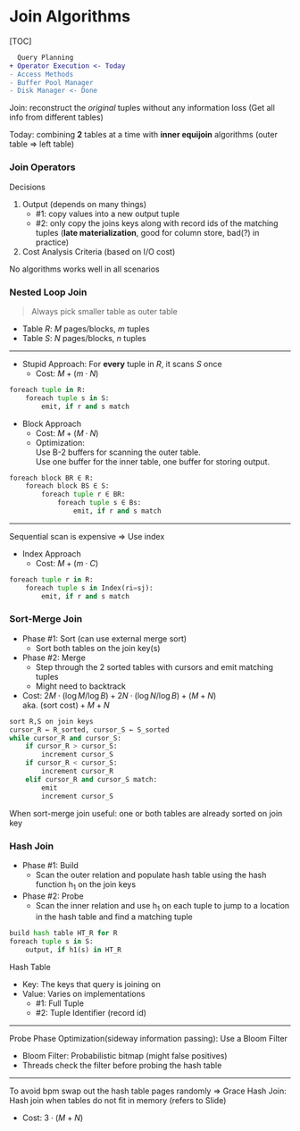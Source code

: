 # Join Algorithms

[TOC]

```diff
  Query Planning
+ Operator Execution <- Today
- Access Methods
- Buffer Pool Manager
- Disk Manager <- Done
```

Join: reconstruct the *original* tuples without any information loss (Get all info from different tables)

Today: combining **2** tables at a time with **inner equijoin** algorithms (outer table => left table)

### Join Operators

Decisions

1. Output (depends on many things)
   * #1: copy values into a new output tuple
   * #2: only copy the joins keys along with record ids of the matching tuples (**late materialization**, good for column store, bad(?) in practice)
2. Cost Analysis Criteria (based on I/O cost)

No algorithms works well in all scenarios

### Nested Loop Join

> Always pick smaller table as outer table

* Table $R$: $M$ pages/blocks, $m$ tuples
* Table $S$: $N$ pages/blocks, $n$ tuples

---

* Stupid Approach: For **every** tuple in $R$, it scans $S$ once
  * Cost: $M+(m\cdot N)$

```python
foreach tuple in R:
    foreach tuple s in S:
        emit, if r and s match
```

* Block Approach
  * Cost: $M+(M\cdot N)$
  * Optimization:<br/>Use B-2 buffers for scanning the outer table.<br/>Use one buffer for the inner table, one buffer for storing output.

```python
foreach block BR ∈ R:
	foreach block BS ∈ S:
		foreach tuple r ∈ BR:
			foreach tuple s ∈ Bs:
				emit, if r and s match
```

---

Sequential scan is expensive => Use index

* Index Approach
  * Cost: $M+(m\cdot C)$

```python
foreach tuple r in R:
    foreach tuple s in Index(ri=sj):
        emit, if r and s match
```

### Sort-Merge Join

* Phase #1: Sort (can use external merge sort)
  * Sort both tables on the join key(s)
* Phase #2: Merge
  * Step through the 2 sorted tables with cursors and emit matching tuples
  * Might need to backtrack
* Cost: $2M\cdot (\log M / \log B) + 2N\cdot (\log N / \log B) + (M + N)$<br/>aka. $\text{(sort cost)} + M + N$

```python
sort R,S on join keys
cursor_R ← R_sorted, cursor_S ← S_sorted
while cursor_R and cursor_S:
	if cursor_R > cursor_S:
		increment cursor_S
	if cursor_R < cursor_S:
		increment cursor_R
	elif cursor_R and cursor_S match:
		emit
		increment cursor_S
```

When sort-merge join useful: one or both tables are already sorted on join key

### Hash Join

* Phase #1: Build
  * Scan the outer relation and populate hash table using the hash function h<sub>1</sub> on the join keys
* Phase #2: Probe
  * Scan the inner relation and use h<sub>1</sub> on each tuple to jump to a location in the hash table and find a matching tuple

```python
build hash table HT_R for R
foreach tuple s in S:
    output, if h1(s) in HT_R
```

Hash Table

* Key: The keys that query is joining on
* Value: Varies on implementations
  * #1: Full Tuple
  * #2: Tuple Identifier (record id)

---

Probe Phase Optimization(sideway information passing): Use a Bloom Filter

* Bloom Filter: Probabilistic bitmap (might false positives)
* Threads check the filter before probing the hash table

---

To avoid bpm swap out the hash table pages randomly => Grace Hash Join: Hash join when tables do not fit in memory (refers to Slide)

* Cost: $3\cdot (M + N)$

